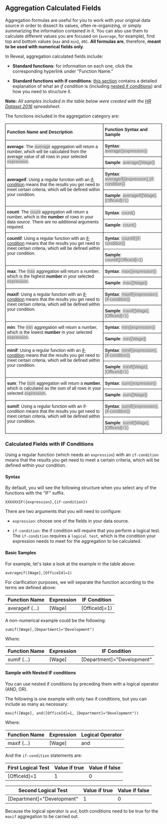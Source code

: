 ## Aggregation Calculated Fields


Aggregation formulas are useful for you to work with your original data
source in order to dissect its values, often re-organizing, or simply
summarizing the information contained in it. You can also use them to
calculate different values you are focused on (`average`, for example),
find top and bottom values (`max` and `min`), etc. **All formulas are**,
therefore, **meant to be used with numerical fields only**.

In Reveal, aggregation calculated fields include:

  - **Standard functions**: for information on each one, click the corresponding hyperlink under "Function Name."

  - **Standard functions with if conditions**: [this section](#aggregation-if-condition) contains a detailed explanation of what an *if condition* is (including [nested if conditions](#nested-if-conditions)) and how you need to structure
    it.

**Note:** *All samples included in the table below were created with the
[HR Dataset 2016](http://download.infragistics.com/reportplus/help/samples/HR%20Dataset_2016.xlsx)
spreadsheet.*

The functions included in the aggregation category are:

<style type="text/css">
.tg  {border-collapse:collapse;border-spacing:0;}
.tg td{font-family:Arial, sans-serif;font-size:14px;padding:10px 5px;border-style:solid;border-width:1px;overflow:hidden;word-break:normal;border-color:black;}
.tg th{font-family:Arial, sans-serif;font-size:14px;font-weight:normal;padding:10px 5px;border-style:solid;border-width:1px;overflow:hidden;word-break:normal;border-color:black;}
.tg .tg-cly1{text-align:left;vertical-align:middle}
.tg .tg-0lax{text-align:left;vertical-align:top}
.gray-snippet-cstm{color: #666;background-color: #ddd;}
</style>
<table class="tg" style="undefined;table-layout: fixed">
  <tr>
    <th class="tg-cly1"><span style="font-weight:bold">Function Name and Description</span></th>
    <th class="tg-cly1"><span style="font-weight:bold">Function Syntax and Sample</span></th>
  </tr>
  <tr>
    <td class="tg-cly1" rowspan="2"><a name='average'></a><span style="font-weight:bold">average</span>: The <span class="gray-snippet-cstm">average</span> aggregation will return a number, which will be calculated from the average value of all rows in your selected <span class="gray-snippet-cstm">expression</span>.</td>
    <td class="tg-cly1"><span style="font-weight:bold">Syntax</span>: <span class="gray-snippet-cstm">average({expression})</span></td>
  </tr>
  <tr>
    <td class="tg-cly1"><span style="font-weight:bold">Sample</span>: <span class="gray-snippet-cstm">average([Wage])</span></td>
  </tr>
  <tr>
    <td class="tg-cly1" rowspan="2"><span style="font-weight:bold">averageif</span>: Using a regular function with an <a href="#aggregation-if-condition">if-condition</a> means that the results you get need to meet certain criteria, which will be defined within your condition.</td>
    <td class="tg-cly1"><span style="font-weight:bold">Syntax</span>: <span class="gray-snippet-cstm">averageif({expression},{if-condition})</span></td>
  </tr>
  <tr>
    <td class="tg-cly1"><span style="font-weight:bold">Sample</span>: <span class="gray-snippet-cstm">averageif([Wage],[OfficeId]=1)</span></td>
  </tr>
  <tr>
    <td class="tg-cly1" rowspan="2"><span style="font-weight:bold">count</span>: The <span class="gray-snippet-cstm">count</span> aggregation will return a number, which is the <span style="font-weight:bold">number</span> of rows in your data source. There are no additional arguments required.</td>
    <td class="tg-cly1"><span style="font-weight:bold">Syntax</span>: <span class="gray-snippet-cstm">count()</span></td>
  </tr>
  <tr>
    <td class="tg-0lax"><span style="font-weight:bold">Sample</span>: <span class="gray-snippet-cstm">count()</span></td>
  </tr>
  <tr>
    <td class="tg-0lax" rowspan="2"><span style="font-weight:bold">countif</span>: Using a regular function with an <a href="#aggregation-if-condition">if-condition</a> means that the results you get need to meet certain criteria, which will be defined within your condition.</td>
    <td class="tg-0lax"><span style="font-weight:bold">Syntax</span>: <span class="gray-snippet-cstm"> <span class="gray-snippet-cstm">countif({if-condition})</span></td>
  </tr>
  <tr>
    <td class="tg-0lax"><span style="font-weight:bold">Sample</span>: <span class="gray-snippet-cstm">countif([OfficeId]=1)</span></td>
  </tr>
  <tr>
    <td class="tg-0lax" rowspan="2"><span style="font-weight:bold">max</span>: The <span class="gray-snippet-cstm">max</span> aggregation will return a number, which is the highest <span style="font-weight:bold">number</span> in your selected <span class="gray-snippet-cstm">expression</span>.</td>
    <td class="tg-0lax"><span style="font-weight:bold">Syntax</span>: <span class="gray-snippet-cstm"> max({expression})</span></td>
  </tr>
  <tr>
    <td class="tg-0lax"><span style="font-weight:bold">Sample</span>: <span class="gray-snippet-cstm"> max([Wage])</span></td>
  </tr>
  <tr>
    <td class="tg-0lax" rowspan="2"><span style="font-weight:bold">maxif</span>: Using a regular function with an <a href="#aggregation-if-condition">if-condition</a> means that the results you get need to meet certain criteria, which will be defined within your condition.</td>
    <td class="tg-0lax"><span style="font-weight:bold">Syntax</span>: <span class="gray-snippet-cstm">maxif({expression},{if-condition})</span></td>
  </tr>
  <tr>
    <td class="tg-0lax"><span style="font-weight:bold">Sample</span>: <span class="gray-snippet-cstm">maxif([Wage],[OfficeId]=1)</span></td>
  </tr>
  <tr>
    <td class="tg-0lax" rowspan="2"><span style="font-weight:bold">min</span>: The <span class="gray-snippet-cstm">min</span> aggregation will return a number, which is the lowest <span style="font-weight:bold">number</span> in your selected <span class="gray-snippet-cstm">expression</span>.</td>
    <td class="tg-0lax"><span style="font-weight:bold">Syntax</span>: <span class="gray-snippet-cstm"> min({expression})</span></td>
  </tr>
  <tr>
    <td class="tg-0lax"><span style="font-weight:bold">Sample</span>: <span class="gray-snippet-cstm"> min([Wage])</span></td>
  </tr>
  <tr>
    <td class="tg-0lax" rowspan="2"><span style="font-weight:bold">minif</span>: Using a regular function with an <a href="#aggregation-if-condition">if-condition</a> means that the results you get need to meet certain criteria, which will be defined within your condition.</td>
    <td class="tg-0lax"><span style="font-weight:bold">Syntax</span>: <span class="gray-snippet-cstm"> minif({expression},{if-condition})</span></td>
  </tr>
  <tr>
    <td class="tg-0lax"><span style="font-weight:bold">Sample</span>: <span class="gray-snippet-cstm"> minif([Wage],[OfficeId]=1)</span></td>
  </tr>
  <tr>
    <td class="tg-0lax" rowspan="2"><span style="font-weight:bold">sum</span>: The <span class="gray-snippet-cstm">sum</span> aggregation will return a <span style="font-weight:bold">number</span>, which is calculated as the sum of all rows in your selected <span class="gray-snippet-cstm">expression</span>.</td>
    <td class="tg-0lax"><span style="font-weight:bold">Syntax</span>: <span class="gray-snippet-cstm"> sum({expression})</span></td>
  </tr>
  <tr>
    <td class="tg-0lax"><span style="font-weight:bold">Sample</span>: <span class="gray-snippet-cstm"> sum([Wage])</span></td>
  </tr>
  <tr>
    <td class="tg-0lax" rowspan="2"><span style="font-weight:bold">sumif</span>: Using a regular function with an if-condition means that the results you get need to meet certain criteria, which will be defined within your condition.</td>
    <td class="tg-0lax"><span style="font-weight:bold">Syntax</span>: <span class="gray-snippet-cstm"> sumif({expression},{if-condition})</span></td>
  </tr>
  <tr>
    <td class="tg-0lax"><span style="font-weight:bold">Sample</span>: <span class="gray-snippet-cstm"> sumif([Wage],[OfficeId]=1)</span></td>
  </tr>
</table>


<a name='aggregation-if-condition'></a>
### Calculated Fields with IF Conditions

Using a regular function (which needs an `expression`) with an
`if-condition` means that the results you get need to meet a certain
criteria, which will be defined within your condition.

#### Syntax

By default, you will see the following structure when you select any of
the functions with the "IF" suffix.

`XXXXXXIF({expression},{if-condition})`

There are two arguments that you will need to configure:

  - `expression`: choose one of the fields in your data source.

  - `if-condition`: the if condition will require that you perform a
    logical test. The `if-condition` requires a `logical test`, which is
    the condition your expression needs to meet for the aggregation to
    be calculated.

#### Basic Samples

For example, let's take a look at the example in the table above:

`averageif([Wage],[OfficeId]=1)`

For clarification purposes, we will separate the function according to
the terms we defined above:

| Function Name  | Expression | IF Condition  |
| -------------- | ---------- | ------------- |
| averageif (…​)  | [Wage]     | [OfficeId]=1) |

A non-numerical example could be the following:

`sumif([Wage],[Department]="Development")`

Where:

| Function Name | Expression | IF Condition               |
| ------------- | ---------- | -------------------------- |
| sumif (…​)    | [Wage]      | [Department]="Development" |

<a name='nested-if-conditions'></a>
#### Sample with Nested IF conditions

You can use nested if conditions by preceding them with a logical
operator (AND, OR).

The following is one example with only two if conditions, but you can
include as many as necessary:

`maxif([Wage], and([OfficeId]=1, [Department]="Development"))`

Where:

| Function Name | Expression | Logical Operator |
| ------------- | ---------- | ---------------- |
| maxif (…​)     | [Wage]     | and              |

And the `if-condition` statements are:

| First Logical Test | Value if true | Value if false |
| ------------------ | ------------- | -------------- |
| [OfficeId]=1       | 1             | 0              |

| Second Logical Test        | Value if true | Value if false |
| -------------------------- | ------------- | -------------- |
| [Department]="Development" | 1             | 0              |

Because the logical operator is `and`, both conditions need to be true
for the `maxif` aggregation to be carried out.
